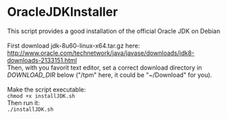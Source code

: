 # OracleJDKInstaller
This script provides a good installation of the official Oracle JDK on Debian
<br/>
<br/>
First download jdk-8u60-linux-x64.tar.gz here: <http://www.oracle.com/technetwork/java/javase/downloads/jdk8-downloads-2133151.html>
<br/>
Then, with you favorit text editor, set a correct download directory in *DOWNLOAD_DIR* below ("/tpm" here, it could be "~/Download" for you).
<br/>
<br/>
Make the script executable:
<br/>`chmod +x installJDK.sh`
<br/>Then run it:
<br/>`./installJDK.sh`

